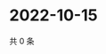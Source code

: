 # 2022-10-15

共 0 条

<!-- BEGIN WEIBO -->
<!-- 最后更新时间 Sat Oct 15 2022 04:21:05 GMT+0800 (China Standard Time) -->

<!-- END WEIBO -->
